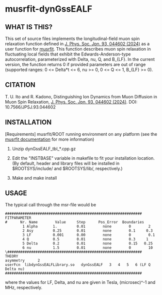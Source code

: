 # musrfit-dynGssEALF
## WHAT IS THIS?

This set of source files implements the longitudinal-field muon spin relaxation function defined in [J. Phys. Soc. Jpn. 93, 044602 (2024)](https://journals.jps.jp/doi/10.7566/JPSJ.93.044602) as a user function for [musrfit](https://rmlmcfadden.github.io/musr/musrfit/).
This function describes muon spin relaxation in fluctuating local fields that exhibit the Edwards-Anderson-type autocorrelation, parameterized with Delta, nu, Q, and B_{LF}.
In the current version, the function returns 0 if provided parameters are out of range (supported ranges: 0 <= Delta*t <= 6, nu >= 0, 0 <= Q <= 1, B_{LF} >= 0).



## CITATION

T. U. Ito and R. Kadono, Distinguishing Ion Dynamics from Muon Diffusion in Muon Spin Relaxation,
[J. Phys. Soc. Jpn. 93, 044602 (2024)](https://journals.jps.jp/doi/10.7566/JPSJ.93.044602). DOI: 10.7566/JPSJ.93.044602

## INSTALLATION

[Requirements] musrfit/ROOT running environment on any platform (see the [musrfit documentation](https://lmu.web.psi.ch/musrfit/user/html/index.html) for more information)

1. Unzip dynGssEALF_tbl_*.cpp.gz

2. Edit the "INSTBASE" variable in makefile to fit your installation location.
(By default, header and library files will be installed in $ROOTSYS/include/ and $ROOTSYS/lib/, respectively.)

3. Make and make install

## USAGE

The typical call through the msr-file would be
```
###############################################################
FITPARAMETER
#      Nr. Name        Value     Step      Pos_Error  Boundaries
        1 Alpha       1.         0.01        none        0        2     
        2 Asy         0.25       0.01        none        0.1     0.3
        3 LF          0.001      0.00        none        0        0.1
        4 Q           0.5        0.01        none        0.3     1
        5 Delta       0.2        0.01        none        0.15   0.25
        6 nu          1.5        0.01        none        0        10
\##############################################################
THEORY
asymmetry      2
userFcn  libdynGssEALFLibrary.so   dynGssEALF   3   4   5   6 (LF Q Delta nu)
###############################################################
```
where the values for LF, Delta, and nu are given in Tesla, (microsec)^-1 and MHz, respectively.


